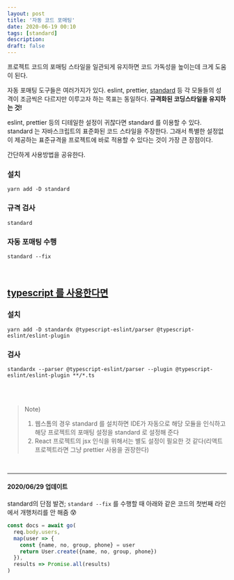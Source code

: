 ```yaml
---
layout: post
title: '자동 코드 포매팅'
date: 2020-06-19 00:10
tags: [standard]
description:
draft: false
---
```


프로젝트 코드의 포매팅 스타일을 일관되게 유지하면 코드 가독성을 높이는데 크게 도움이 된다.

자동 포매팅 도구들은 여러가지가 있다. eslint, prettier, [standard](https://standardjs.com/) 등 각 모둘들의 성격이 조금씩은 다르지만 이루고자 하는 목표는 동일하다. **규격화된 코딩스타일을 유지하는 것!**

eslint, prettier 등의 디테일한 설정이 귀찮다면 standard 를 이용할 수 있다. standard 는 자바스크립트의 표준화된 코드 스타일을 주장한다. 그래서 특별한 설정없이 제공하는 표준규격을 프로젝트에 바로 적용할 수 있다는 것이 가장 큰 장점이다.

간단하게 사용방법을 공유한다.

### 설치

```
yarn add -D standard
```

### 규격 검사

```
standard
```

### 자동 포매팅 수행

```
standard --fix
```

<br>

## [typescript 를 사용한다면](https://standardjs.com/#can-i-use-a-javascript-language-variant-like-flow-or-typescript)

### 설치

```
yarn add -D standardx @typescript-eslint/parser @typescript-eslint/eslint-plugin
```

### 검사

```
standardx --parser @typescript-eslint/parser --plugin @typescript-eslint/eslint-plugin **/*.ts
```

<br>
<br>

> Note)
>
> 1. 웹스톰의 경우 standard 를 설치하면 IDE가 자동으로 해당 모듈을 인식하고 해당 프로젝트의 포매팅 설정을 standard 로 설정해 준다
> 1. React 프로젝트의 jsx 인식을 위해서는 별도 설정이 필요한 것 같다(리액트 프로젝트라면 그냥 prettier 사용을 권장한다)

<br>

<hr/>

#### 2020/06/29 업데이트

standard의 단점 발견; `standard --fix` 를 수행할 때 아래와 같은 코드의 첫번째 라인에서 개행처리를 안 해줌 😰

```js
const docs = await go(
  req.body.users,
  map(user => {
    const {name, no, group, phone} = user
    return User.create({name, no, group, phone})
  }),
  results => Promise.all(results)
)
```
